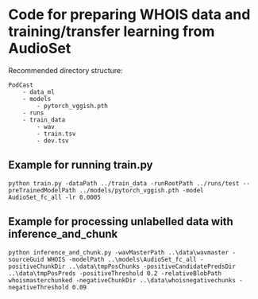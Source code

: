 # Code for preparing WHOIS data and training/transfer learning from AudioSet 

Recommended directory structure:

```
PodCast
	- data_ml
	- models
		- pytorch_vggish.pth
	- runs 
	- train_data
		- wav
		- train.tsv
		- dev.tsv 
```

## Example for running train.py

```
python train.py -dataPath ../train_data -runRootPath ../runs/test --preTrainedModelPath ../models/pytorch_vggish.pth -model AudioSet_fc_all -lr 0.0005
```

## Example for processing unlabelled data with inference_and_chunk 

```
python inference_and_chunk.py -wavMasterPath ..\data\wavmaster -sourceGuid WHOIS -modelPath ..\models\AudioSet_fc_all -positiveChunkDir ..\data\tmpPosChunks -positiveCandidatePredsDir ..\data\tmpPosPreds -positiveThreshold 0.2 -relativeBlobPath whoismasterchunked -negativeChunkDir ..\data\whoisnegativechunks -negativeThreshold 0.09
```
